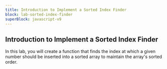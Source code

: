 ```yaml
---
title: Introduction to Implement a Sorted Index Finder
block: lab-sorted-index-finder
superBlock: javascript-v9
---
```


## Introduction to Implement a Sorted Index Finder

In this lab, you will create a function that finds the index at which a given number should be inserted into a sorted array to maintain the array's sorted order.
